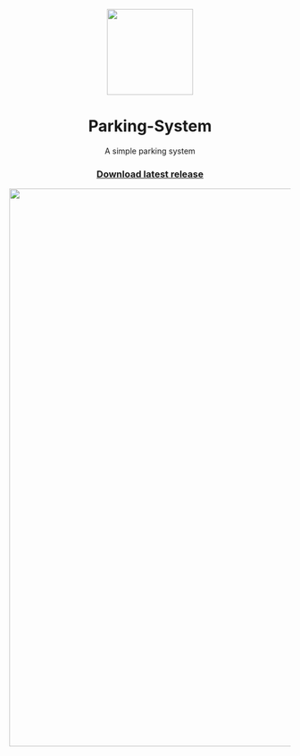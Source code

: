 <p align="center">
  <img src="https://github.com/linus-skola/Parking-System/blob/master/PragueParking2%20Komplettering/car-parking-system-1657040-1407041.ico" width="154">
  <h1 align="center">Parking-System</h1>
  <p align="center">A simple parking system<p>
  <h3 align="center">
  <a href="https://github.com/linus-skola/Parking-System/releases/latest">Download latest release</a>
  </h3>
  <img src="" width="1000">
</p>